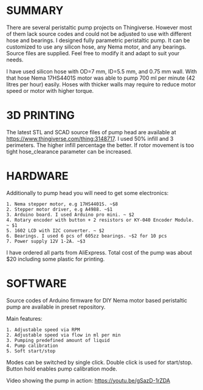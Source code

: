 # SUMMARY
There are several peristaltic pump projects on Thingiverse. However most of them lack source codes and could not be adjusted to use with different hose and bearings. I designed fully parametric peristaltic pump. It can be customized to use any silicon hose, any Nema motor, and any bearings. Source files are supplied. Feel free to modify it and adapt to suit your needs.

I have used silicon hose with OD=7 mm, ID=5.5 mm, and 0.75 mm wall. With that hose Nema 17HS4401S motor was able to pump 700 ml per minute (42 litres per hour) easily. Hoses with thicker walls may require to reduce motor speed or motor with higher torque.

# 3D PRINTING
The latest STL and SCAD source files of pump head are available at https://www.thingiverse.com/thing:3148717. I used 50% infill and 3 perimeters. The higher infill percentage the better. If rotor movement is too tight hose_clearance parameter can be increased. 

# HARDWARE
Additionally to pump head you will need to get some electronics:

    1. Nema stepper motor, e.g 17HS4401S. ~$8
    2. Stepper motor driver, e.g A4988. ~$1
    3. Arduino board. I used Arduino pro mini. ~ $2
    4. Rotary encoder with button + 2 resistors or KY-040 Encoder Module. ~ $1
    5. 1602 LCD with I2C converter. ~ $2
    6. Bearings. I used 6 pcs of 605zz bearings. ~$2 for 10 pcs
    7. Power supply 12V 1-2A. ~$3

I have ordered all parts from AliExpress. Total cost of the pump was about $20 including some plastic for printing.

# SOFTWARE
Source codes of Arduino firmware for DIY Nema motor based peristaltic pump are available in preset repository. 

Main features:

    1. Adjustable speed via RPM
    2. Adjustable speed via flow in ml per min
    3. Pumping predefined amount of liquid
    4. Pump calibration
    5. Soft start/stop 

Modes can be switched by single click. Double click is used for start/stop. Button hold enables pump calibration mode.

Video showing the pump in action: https://youtu.be/gSazD-1rZDA
